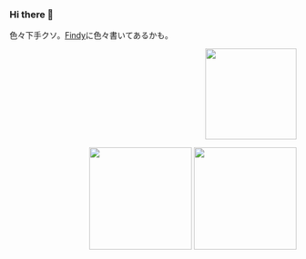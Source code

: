 ### Hi there 👋

色々下手クソ。[Findy](https://findy-code.io/share_profiles/TjlPVYkZhHt4G)に色々書いてあるかも。

<p align="right">
  <img align="center" height="160" src="https://github-profile-trophy.vercel.app/?username=k725&column=6">

  <p align="right">
    <img align="center" height="180" src="https://github-readme-stats.vercel.app/api?username=k725&show_icons=true&count_private=true">
    <img align="center" height="180" src="https://github-readme-stats.vercel.app/api/top-langs/?username=k725&layout=compact&langs_count=10">
  </p>
</p>
